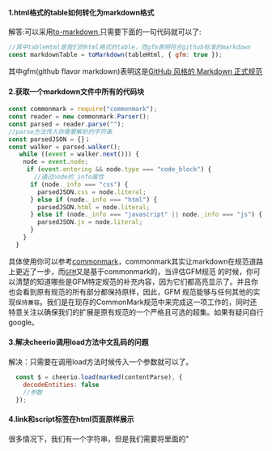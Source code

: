 #### 1.html格式的table如何转化为markdown格式
解答:可以采用[to-markdown](https://github.com/domchristie/to-markdown),只需要下面的一句代码就可以了:
```js
//其中tableHtml是我们的html格式的table，而gfm表明符合github标准的markdown
const markdownTable = toMarkdown(tableHtml, { gfm: true });
```
其中gfm(github flavor markdown)表明这是[GitHub 风格的 Markdown 正式规范](https://linux.cn/article-8399-1.html)

#### 2.获取一个markdown文件中所有的代码块
```js
const commonmark = require("commonmark");
const reader = new commonmark.Parser();
const parsed = reader.parse("");
//parse方法传入你需要解析的字符串
const parsedJSON = {}；
const walker = parsed.walker();
   while ((event = walker.next())) {
    node = event.node;
     if (event.entering && node.type === "code_block") {
       //通过node的_info属性
      if (node._info === "css") {
        parsedJSON.css = node.literal;
      } else if (node._info === "html") {
        parsedJSON.html = node.literal;
      } else if (node._info === "javascript" || node._info === "js") {
        parsedJSON.js = node.literal;
      }
    }
  }
```
具体使用你可以参考[commonmark](https://github.com/commonmark/commonmark.js)，commonmark其实让markdown在规范道路上更近了一步，而[`GFM`](https://qkldx.net/topic/576/github-%E9%A3%8E%E6%A0%BC%E7%9A%84-markdown-%E6%AD%A3%E5%BC%8F%E8%A7%84%E8%8C%83-%E5%8F%91%E5%B8%83)又是基于commonmark的，当评估GFM规范 的时候，你可以清楚的知道哪些是GFM特定规范的补充内容，因为它们都高亮显示了。并且你也会看到原有规范的所有部分都保持原样，因此，GFM 规范能够与任何其他的实现`保持兼容`。我们是在现存的CommonMark规范中来完成这一项工作的，同时还特意关注以确保我们的扩展是原有规范的一个严格且可选的超集。如果有疑问自行google。

#### 3.解决cheerio调用load方法中文乱码的问题
解决：只需要在调用load方法时候传入一个参数就可以了。
```js
  const $ = cheerio.load(marked(contentParse), {
    decodeEntities: false
    //参数
  });
```

#### 4.link和script标签在html页面原样展示
很多情况下，我们有一个字符串，但是我们需要将里面的"<script/>"标签内容原样展示，这时候就需要对我们的标签进行转义，此时你可以参考我的[转义字符串中的script标签](https://github.com/liangklfangl/string.protype)。此时我们可以将转义后的字符串转化为markdown格式:
```js
var scriptRegex = /(<script\b[^>]*>)([\s\S]*?)(<\/script>)/gm;
var linkRegex = /(<link\b[^>]*>)([\s\S]*?)(<\/link>)/gm;
/**
 * 转义script标签防止被解
 * @param  {[type]} str [description]
 * @return {[type]}     [description]
 */
function escapeChars(str) {
  str = str.replace(/&/g, '&amp;');
  str = str.replace(/</g, '&lt;');
  str = str.replace(/>/g, '&gt;');
  str = str.replace(/'/g, '&acute;');
  str = str.replace(/"/g, '&quot;');
  str = str.replace(/\|/g, '&brvbar;');
  return str;
}

  var toMarkdown = require("to-markdown");
  var descriptionContent = encodeScript($(whenUse).nextUntil("h2").html());
  //html片段并转义script标签
  var readme = "<p>" + descriptionFirst.html() + "</p><h2>" + whenUse.html() + "</h2>" + descriptionContent;
  toMarkdown(readme, { gfm: true });
  //to-markdown将我们的html转化为markdown，此时我们转义后的script又回到了script标签了
```
此时[react-markdown](https://github.com/rexxars/react-markdown)就可以原样解析出来了。当然，我们的link标签也是需要编码的:
```js
function encodeLink(str){
  return str.replace(linkRegex,function(matched,$1,$2,$3){
   const replacedStr = escapeChars($1)+$2+escapeChars($3)
   return replacedStr;
  });
}
```

#### 5.使用codeMirror报错
报错信息如下:
<pre>
Uncaught TypeError: Cannot read property 'value' of null
    at Function.H.fromTextArea (codemirror.min.js:1)
    at MarkdownEdit._this.mountedMdEditor (MarkdownEdit.js:96)
    at MarkdownEdit.componentDidMount (MarkdownEdit.js:148)
    at ReactCompositeComponent.js:264
    at measureLifeCyclePerf (ReactCompositeComponent.js:75)
    at ReactCompositeComponent.js:263
    at CallbackQueue.notifyAll (CallbackQueue.js:76)
    at ReactReconcileTransaction.close (ReactReconcileTransaction.js:80)
    at ReactReconcileTransaction.closeAll (Transaction.js:209)
    at ReactReconcileTransaction.perform (Transaction.js:156)
</pre>

一开始我猜测是我没有给textarea设置value或者defaultValue：
```js
<textarea
    name="markdownRaw"
    id="markdownRaw"
    style={{ width: "100%", display: "none" }}
/>
```
最后发现不是这么回事，而是我将这个textarea放到Modal里面，导致Modal没有展示的时候无法获取到这个textarea，所以修改为如下内容即可:
```js
<Modal
  title="你在编辑在线文档"
  width={"90%"}
  height={"calc(100vh - 60px)"}
  visible={this.state.isEditMd}
  onOk={this.handleOk}
  onCancel={this.handleCancel}
>
  <div
    id="iframewrapper"
    style={{ height: "100%", width: "100%" }}
  />
</Modal>
<textarea
  name="markdownRaw"
  id="markdownRaw"
  style={{ width: "100%", display: "none" }}
/>
<\/Col>
```
这里使用codeMirror遇到的问题都是与Modal有关，所以一般我们都是完成一定的操作后Modal显示了，然后做特定的操作，如下:
```js
editMarkdown = source => {
  this.setState(
    {
      isEditMd: true
    },
    () => {
      this.submitTryit();
    }
  );
};
```

#### 6.在react中高亮我们的jsx代码
很多情况，我们都会遇到高亮jsx,js,css,html代码等需求，此时我们可以考虑使用prism和highlight，此处我们采用prism来完成。

第一步：下面是我们使用的html代码:
```js
<!doctype html>
<html lang="en">
  <head>
    <meta charset="utf-8">
    <meta name="viewport" content="width=device-width, initial-scale=1">
    <title>React Prism | tomchentw</title>
    <link rel="stylesheet" href="https://cdnjs.cloudflare.com/ajax/libs/prism/1.5.1/themes/prism.min.css">
    <script type="text/javascript" src="https://cdnjs.cloudflare.com/ajax/libs/prism/1.5.1/prism.min.js"></script>
  </head>
  <body>
    <div id="react-content"></div>
  </body>
<\/html>
```
这一步我们引入了prism.js和prism.css两部分的代码。

第二步：我们使用[react-prism组件](https://github.com/tomchentw/react-prism)来显示代码
```js
import PrismCode from "react-prism";
import React from "react";
import ReactDOM from "react-dom";
export default class Test extends React.Component{
  render () {
    return (
      <div className="container">
         <PrismCode component="pre" className="language-jsx">
           {
            `   import { Breadcrumb } from 'antd';
                ReactDOM.render(
                <Breadcrumb>
                    <Breadcrumb.Item>Home</Breadcrumb.Item>
                    <Breadcrumb.Item><a href="">Application Center</a></Breadcrumb.Item>
                    <Breadcrumb.Item><a href="
                ">Application List</a></Breadcrumb.Item>
                    <Breadcrumb.Item>An Application</Breadcrumb.Item>
                </Breadcrumb>
                , mountNode);
        `}
         </PrismCode>
      </div>
    );
  }
}
ReactDOM.render(<Test/>,document.getElementById('react-content'));
```
到了这一步，可能你的jsx还是无法正常高亮的，一个很可能的原因在于你打包成的最终的prism.js没有对于jsx的处理的插件。此时[打开这个页面](http://prismjs.com/download.html)，然后将languages部分将`React jsx`勾选上，然后点击下载。将最新的prism.js和prism.css引入到页面中就可以了。

最后：我们分析下react-prism这个组件的代码:

```js
import React, { PureComponent } from "react";
import { PropTypes } from "prop-types";
export default class PrismCode extends PureComponent {
  static propTypes = {
    async: PropTypes.bool,
    className: PropTypes.string,
    children: PropTypes.any,
    component: PropTypes.node,
  };
  //(1)默认指定组件的props
  static defaultProps = {
    component: `code`,
  }
  componentDidMount() {
    this._hightlight();
  }
  //(2)在componentDidMount和componentDidUpdate中我们都要重新高亮显示
  componentDidUpdate() {
    this._hightlight();
  }
 //(5)此时提供的highlightElement方法就是高亮某一个element中的代码
 //Prism.highlightElement(element, async, callback)
  _hightlight() {
    Prism.highlightElement(this._domNode, this.props.async);
  }
  //(3)当组件加载完毕，我们通过ref来将该组件生成的DOM节点获取到
  _handleRefMount = (domNode) => {
    this._domNode = domNode
  }

  render() {
    const { className, component: Wrapper, children } = this.props;
    //(4)将我们的this.props.component赋值到Wrapper变量上，后续可以直接使用Wrapper变量
    return (
      <Wrapper
        ref={this._handleRefMount}
        className={className}
      >
        {children}
      <\/Wrapper>
    );
  }
}
```
其中有以下几个知识点:

(1)如果是ES6或者函数组件可以使用defaultProps
```js
static defaultProps = {
    component: `code`,
  }
```
上面是使用static在组件内部指定的，后面还可以在组件外直接指定:
```js
Greeting.defaultProps = {
  name: 'Mary'
};
```
(2)componentDidMount和componentDidUpdate中都需要重新调用高亮显示方法

(3)其他内容已经在上面分析过了，API[请参考这里](http://prismjs.com/extending.html)。

#### 7.通过DOM操作高亮代码
```js
import hljs from "highlight.js/lib/highlight";
import javascript from "highlight.js/lib/languages/javascript";
import css from "highlight.js/lib/languages/css";
highlightCode = () => {
const domNode = ReactDOM.findDOMNode(this);
//这里不再是domNode.querySelectorAll('pre code')
const nodes = domNode.querySelectorAll("code");
// 注册语言
hljs.registerLanguage("javascript", javascript);
hljs.registerLanguage("css", css);
for (let i = 0; i < nodes.length; i++) {
  // console.log("nodes[i]==", nodes[i]);
  const tagName = nodes[i].tagName;
  // code标签
  let innerHTML = nodes[i].innerHTML;
  // console.log("获取焦点的inerinnerHTML为==", innerHTML);
  innerHTML = innerHTML.replace(/(silk|npm|propTypes)/g, function($1) {
    return `<span style="color:red">${$1}</span>`;
  });
  // console.log("获取焦点的inerinnerHTML的replaced为==", innerHTML);
  nodes[i].innerHTML = innerHTML;
  hljs.highlightBlock(nodes[i]);
}
// console.log("高亮后的node为====>", nodes);
const aTags = domNode.querySelectorAll("a");
//以这种方式来解决浏览器的后退问题，即a标签以新页面打开
for (let j = 0; j < aTags.length; j++) {
  if (!aTags[j].getAttribute("target")) {
    aTags[j].setAttribute("target", "_blank");
  }
}
};
```
上面这种方式就是通过**操作DOM**来高亮特定的关键字。关键点在于字符串操作。

#### 8.setValue或者getValue获取codeMirror的值
```js
const code =
      typeof stringOrObjectSchema == "object"
        ? serialize(stringOrObjectSchema, { space: 2 })
        : stringOrObjectSchema;
this.CodeMirror.codeMirror.setValue(code);
// 设置值
this.CodeMirror.codeMirror.getValue();
// 获取值
<CodeMirror
  options={optionsMirror}
  mode="text/typescript-jsx"
  defaultValue={this.state.code}
  ref={CodeMirror => {
    this.CodeMirror = CodeMirror;
  }}
  onChange={this.onSchemaChange}
\/>
```


#### 9.codemirror报错
<pre>
SilverDemo.js:228 Uncaught TypeError: CodeMirror.fromTextArea is not a function
    at SilverDemo.componentDidMount (SilverDemo.js:228)
    at commitLifeCycles (react-dom.development.js:16227)
    at commitAllLifeCycles (react-dom.development.js:17592)
    at HTMLUnknownElement.callCallback (react-dom.development.js:149)
    at Object.invokeGuardedCallbackDev (react-dom.development.js:199)
    at invokeGuardedCallback (react-dom.development.js:256)
    at commitRoot (react-dom.development.js:17788)
    at completeRoot (react-dom.development.js:19240)
    at performWorkOnRoot (react-dom.development.js:19169)
    at performWork (react-dom.development.js:19077)
</pre>
最后发现我一开始引入的5.2.0，但是后面又引入了6.0.1版本，直接删除后者就好了。



参考资料:

[如何看待尝试标准化并取代 Markdown 的 CommonMark ？](https://www.zhihu.com/question/25417178/answer/30765483)

[通用标注(CommonMark)](http://www.commonmark.cn/w/)

[《GitHub 风格的 Markdown 正式规范》发布](https://qkldx.net/topic/576/github-%E9%A3%8E%E6%A0%BC%E7%9A%84-markdown-%E6%AD%A3%E5%BC%8F%E8%A7%84%E8%8C%83-%E5%8F%91%E5%B8%83)

